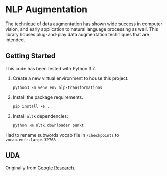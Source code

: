 # NLP Augmentation

The technique of data augmentation has shown wide success in computer vision, and early application to natural language processing as well.  This library houses plug-and-play data augmentation techniques that are intended.

## Getting Started

This code has been tested with Python 3.7.

1. Create a new virtual environment to house this project.

    ```
    python3 -m venv env nlp-transformations
    ```

1. Install the package requirements.

    ```
    pip install -e .
    ```

1. Install `nltk` dependencies:

    ```
    python -m nltk.downloader punkt
    ```

Had to rename subwords vocab file in `/checkpoints` to `vocab.enfr.large.32768`

## UDA

Originally from [Google Research](https://github.com/google-research/uda).
